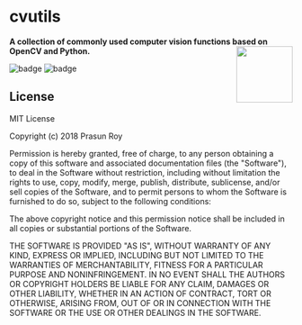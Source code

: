 # cvutils
**A collection of commonly used computer vision functions based on OpenCV and Python.**
<img align='right' height='100' src='https://github.com/prasunroy/cvutils/blob/master/assets/logo.png' />

![badge](https://github.com/prasunroy/cvutils/blob/master/assets/badge_1.svg)
![badge](https://github.com/prasunroy/cvutils/blob/master/assets/badge_2.svg)

## License
MIT License

Copyright (c) 2018 Prasun Roy

Permission is hereby granted, free of charge, to any person obtaining a copy of this software and associated documentation files (the "Software"), to deal in the Software without restriction, including without limitation the rights to use, copy, modify, merge, publish, distribute, sublicense, and/or sell copies of the Software, and to permit persons to whom the Software is furnished to do so, subject to the following conditions:

The above copyright notice and this permission notice shall be included in all copies or substantial portions of the Software.

THE SOFTWARE IS PROVIDED "AS IS", WITHOUT WARRANTY OF ANY KIND, EXPRESS OR IMPLIED, INCLUDING BUT NOT LIMITED TO THE WARRANTIES OF MERCHANTABILITY, FITNESS FOR A PARTICULAR PURPOSE AND NONINFRINGEMENT. IN NO EVENT SHALL THE AUTHORS OR COPYRIGHT HOLDERS BE LIABLE FOR ANY CLAIM, DAMAGES OR OTHER LIABILITY, WHETHER IN AN ACTION OF CONTRACT, TORT OR OTHERWISE, ARISING FROM, OUT OF OR IN CONNECTION WITH THE SOFTWARE OR THE USE OR OTHER DEALINGS IN THE SOFTWARE.

